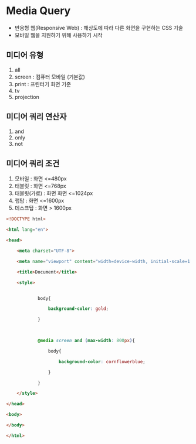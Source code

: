 # Media Query
- 반응형 웹(Responsive Web) : 해상도에 따라 다른 화면을 구현하는 CSS 기술
- 모바일 웹을 지원하기 위해 사용하기 시작 

## 미디어 유형
1. all
2. screen : 컴퓨터 모바일 (기본값)
3. print : 프린터기 화면 기준 
4. tv
5. projection

## 미디어 쿼리 연산자
1. and
2. only
3. not

## 미디어 쿼리 조건 
1. 모바일 : 화면 <=480px
2. 태블릿 : 화면 <=768px
3. 태블릿(가로) : 화면 화면 <=1024px
4. 랩탑 : 화면 <=1600px
5. 데스크탑 : 화면  > 1600px


```html
<!DOCTYPE html>

<html lang="en">

<head>

    <meta charset="UTF-8">

    <meta name="viewport" content="width=device-width, initial-scale=1.0">

    <title>Document</title>

    <style>


            body{

                background-color: gold;

            }

  

            @media screen and (max-width: 800px){

                body{

                    background-color: cornflowerblue;

                }

            }

    </style>

</head>

<body>

</body>

</html>
```